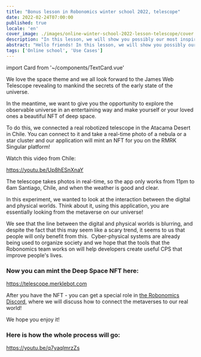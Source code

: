 ```yaml
---
title: "Bonus lesson in Robonomics winter school 2022, telescope"
date: 2022-02-24T07:00:00
published: true
locale: 'en'
cover_image: ./images/online-winter-school-2022-lesson-telescope/cover.jpg
description: "In this lesson, we will show you possibly our most inspiring app so far. We love the space theme and we all look forward to the James Web Telescope revealing to mankind the secrets of the early state of the universe."
abstract: "Hello friends! In this lesson, we will show you possibly our most inspiring app so far."
tags: ['Online school', 'Use Cases']
---
```

import Card from '~/components/TextCard.vue'

<ExpiredInfo/>

We love the space theme and we all look forward to the James Web Telescope revealing to mankind the secrets of the early state of the universe.

In the meantime, we want to give you the opportunity to explore the observable universe in an entertaining way and make yourself or your loved ones a beautiful NFT of deep space.

To do this, we connected a real robotized telescope in the Atacama Desert in Chile. You can connect to it and take a real-time photo of a nebula or a star cluster and our application will mint an NFT for you on the RMRK Singular platform!

Watch this video from Chile:

https://youtu.be/Up8hESnXnaY

The telescope takes photos in real-time, so the app only works from 11pm to 6am Santiago, Chile, and when the weather is good and clear.

In this experiment, we wanted to look at the interaction between the digital and physical worlds. Think about it, using this application, you are essentially looking from the metaverse on our universe!

We see that the line between the digital and physical worlds is blurring, and despite the fact that this may seem like a scary trend, it seems to us that people will only benefit from this.  Cyber-physical systems are already being used to organize society and we hope that the tools that the Robonomics team works on will help developers create useful CPS that improve people's lives.

<Card>

### Now you can mint the Deep Space NFT here:

https://telescope.merklebot.com

After you have the NFT - you can get a special role in [the Robonomics Discord](https://discord.gg/JpaN2XAmqY), where we will discuss how to connect the metaverses to our real world!

We hope you enjoy it!

</Card>

<Card>

### Here is how the whole process will go:

https://youtu.be/q7yaqlmrzZs

</Card>
